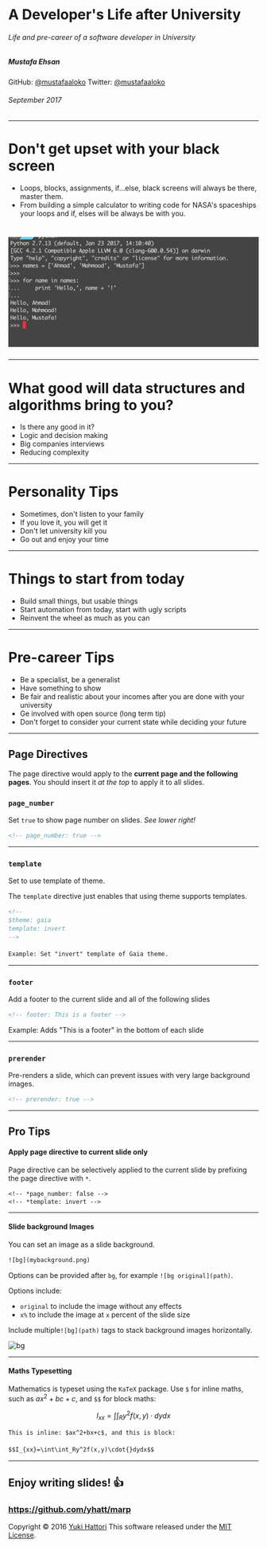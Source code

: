<!-- $theme: default -->

A Developer's Life after University
===

###### Life and pre-career of a software developer in University

##
##
##
##
##
##
##

##### Mustafa Ehsan
GitHub: [@mustafaaloko](https://github.com/mustafaaloko)
Twitter: [@mustafaaloko](https://twitter.com/mustafaaloko)

###### September 2017

---

# Don't get upset with your black screen

- Loops, blocks, assignments, if...else, black screens will always be there, master them.
- From building a simple calculator to writing code for NASA's spaceships your loops and if, elses will be always be with you.

# ![](black_screen.png)

---

# What good will data structures and algorithms bring to you?

- Is there any good in it?
- Logic and decision making
- Big companies interviews
- Reducing complexity
---

# Personality Tips

- Sometimes, don't listen to your family
- If you love it, you will get it
- Don't let university kill you
- Go out and enjoy your time
---

# Things to start from today

- Build small things, but usable things
- Start automation from today, start with ugly scripts
- Reinvent the wheel as much as you can

---

# Pre-career Tips

- Be a specialist, be a generalist
- Have something to show
- Be fair and realistic about your incomes after you are done with your university
- Ge involved with open source (long term tip)
- Don't forget to consider your current state while deciding your future
---

## Page Directives

The page directive would apply to the  **current page and the following pages**.
You should insert it *at the top* to apply it to all slides.

### `page_number`

Set `true` to show page number on slides. *See lower right!*

```html
<!-- page_number: true -->
```

<!--
page_number: true

Example is here. Pagination starts from this page.
If you use multi-line comment, directives should write to each new lines.
-->

---

### `template`

Set to use template of theme.

The `template` directive just enables that using theme supports templates.

```html
<!--
$theme: gaia
template: invert
-->

Example: Set "invert" template of Gaia theme.

```

---

### `footer`

Add a footer to the current slide and all of the following slides

```html
<!-- footer: This is a footer -->
```

Example: Adds "This is a footer" in the bottom of each slide

---

### `prerender`

Pre-renders a slide, which can prevent issues with very large background images.

```html
<!-- prerender: true -->
```

---

## Pro Tips

#### Apply page directive to current slide only

Page directive can be selectively applied to the current slide by prefixing the page directive with `*`.

```
<!-- *page_number: false -->
<!-- *template: invert -->
```

<!--
*page_number: false

Example is here.
Page number is not shown in current page, but it's shown on later pages.
-->

---

#### Slide background Images

You can set an image as a slide background.

```html
![bg](mybackground.png)
```

Options can be provided after `bg`, for example `![bg original](path)`.

Options include:

- `original` to include the image without any effects
- `x%` to include the  image at `x` percent of the slide size

Include multiple`![bg](path)` tags to stack background images horizontally.

![bg](images/background.png)

---

#### Maths Typesetting

Mathematics is typeset using the `KaTeX` package. Use `$` for inline maths, such as $ax^2+bc+c$, and `$$` for block maths:

$$I_{xx}=\int\int_Ry^2f(x,y)\cdot{}dydx$$

```html
This is inline: $ax^2+bx+c$, and this is block:

$$I_{xx}=\int\int_Ry^2f(x,y)\cdot{}dydx$$

```

---

## Enjoy writing slides! :+1:

### https://github.com/yhatt/marp

Copyright &copy; 2016 [Yuki Hattori](https://github.com/yhatt)
This software released under the [MIT License](https://github.com/yhatt/marp/blob/master/LICENSE).